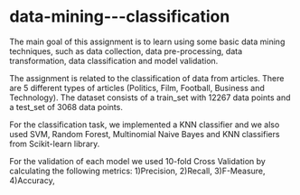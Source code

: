 # data-mining---classification

The main goal of this assignment is to learn using some basic data mining techniques, such as data collection, data pre-processing, data transformation, data classification and model validation.

The assignment is related to the classification of data from articles. There are 5 different types of articles (Politics, Film, Football, Business and Technology).
The dataset consists of a train_set with 12267 data points and a test_set of 3068 data points.

For the classification task, we implemented a KNN classifier and we also used SVM, Random Forest, Multinomial Naive Bayes and KNN classifiers from Scikit-learn library.

For the validation of each model we used 10-fold Cross Validation by calculating the following metrics:
1)Precision, 
2)Recall, 
3)F-Measure, 
4)Accuracy, 
